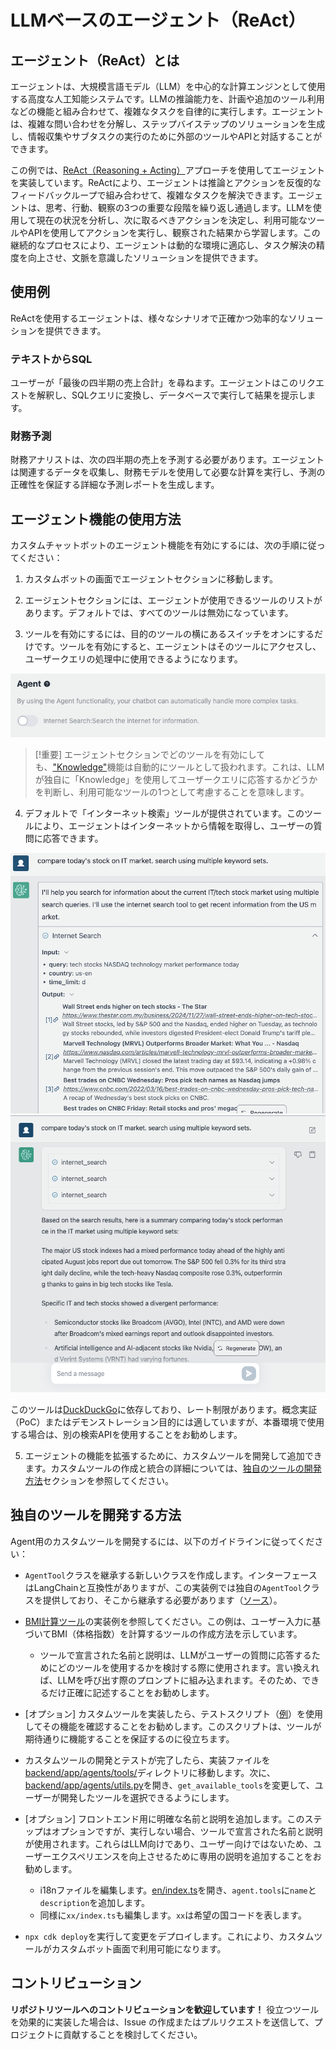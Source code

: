 # LLMベースのエージェント（ReAct）

## エージェント（ReAct）とは

エージェントは、大規模言語モデル（LLM）を中心的な計算エンジンとして使用する高度な人工知能システムです。LLMの推論能力を、計画や追加のツール利用などの機能と組み合わせて、複雑なタスクを自律的に実行します。エージェントは、複雑な問い合わせを分解し、ステップバイステップのソリューションを生成し、情報収集やサブタスクの実行のために外部のツールやAPIと対話することができます。

この例では、[ReAct（Reasoning + Acting）](https://www.promptingguide.ai/techniques/react)アプローチを使用してエージェントを実装しています。ReActにより、エージェントは推論とアクションを反復的なフィードバックループで組み合わせて、複雑なタスクを解決できます。エージェントは、思考、行動、観察の3つの重要な段階を繰り返し通過します。LLMを使用して現在の状況を分析し、次に取るべきアクションを決定し、利用可能なツールやAPIを使用してアクションを実行し、観察された結果から学習します。この継続的なプロセスにより、エージェントは動的な環境に適応し、タスク解決の精度を向上させ、文脈を意識したソリューションを提供できます。

## 使用例

ReActを使用するエージェントは、様々なシナリオで正確かつ効率的なソリューションを提供できます。

### テキストからSQL

ユーザーが「最後の四半期の売上合計」を尋ねます。エージェントはこのリクエストを解釈し、SQLクエリに変換し、データベースで実行して結果を提示します。

### 財務予測

財務アナリストは、次の四半期の売上を予測する必要があります。エージェントは関連するデータを収集し、財務モデルを使用して必要な計算を実行し、予測の正確性を保証する詳細な予測レポートを生成します。

## エージェント機能の使用方法

カスタムチャットボットのエージェント機能を有効にするには、次の手順に従ってください：

1. カスタムボットの画面でエージェントセクションに移動します。

2. エージェントセクションには、エージェントが使用できるツールのリストがあります。デフォルトでは、すべてのツールは無効になっています。

3. ツールを有効にするには、目的のツールの横にあるスイッチをオンにするだけです。ツールを有効にすると、エージェントはそのツールにアクセスし、ユーザークエリの処理中に使用できるようになります。

![](./imgs/agent_tools.png)

> [!重要]
> エージェントセクションでどのツールを有効にしても、["Knowledge"](https://aws.amazon.com/what-is/retrieval-augmented-generation/)機能は自動的にツールとして扱われます。これは、LLMが独自に「Knowledge」を使用してユーザークエリに応答するかどうかを判断し、利用可能なツールの1つとして考慮することを意味します。

4. デフォルトで「インターネット検索」ツールが提供されています。このツールにより、エージェントはインターネットから情報を取得し、ユーザーの質問に応答できます。

![](./imgs/agent1.png)
![](./imgs/agent2.png)

このツールは[DuckDuckGo](https://duckduckgo.com/)に依存しており、レート制限があります。概念実証（PoC）またはデモンストレーション目的には適していますが、本番環境で使用する場合は、別の検索APIを使用することをお勧めします。

5. エージェントの機能を拡張するために、カスタムツールを開発して追加できます。カスタムツールの作成と統合の詳細については、[独自のツールの開発方法](#how-to-develop-your-own-tools)セクションを参照してください。

## 独自のツールを開発する方法

Agent用のカスタムツールを開発するには、以下のガイドラインに従ってください：

- `AgentTool`クラスを継承する新しいクラスを作成します。インターフェースはLangChainと互換性がありますが、この実装例では独自の`AgentTool`クラスを提供しており、そこから継承する必要があります（[ソース](../backend/app/agents/tools/agent_tool.py)）。

- [BMI計算ツール](../examples/agents/tools/bmi/bmi.py)の実装例を参照してください。この例は、ユーザー入力に基づいてBMI（体格指数）を計算するツールの作成方法を示しています。

  - ツールで宣言された名前と説明は、LLMがユーザーの質問に応答するためにどのツールを使用するかを検討する際に使用されます。言い換えれば、LLMを呼び出す際のプロンプトに組み込まれます。そのため、できるだけ正確に記述することをお勧めします。

- [オプション] カスタムツールを実装したら、テストスクリプト（[例](../examples/agents/tools/bmi/test_bmi.py)）を使用してその機能を確認することをお勧めします。このスクリプトは、ツールが期待通りに機能することを保証するのに役立ちます。

- カスタムツールの開発とテストが完了したら、実装ファイルを[backend/app/agents/tools/](../backend/app/agents/tools/)ディレクトリに移動します。次に、[backend/app/agents/utils.py](../backend/app/agents/utils.py)を開き、`get_available_tools`を変更して、ユーザーが開発したツールを選択できるようにします。

- [オプション] フロントエンド用に明確な名前と説明を追加します。このステップはオプションですが、実行しない場合、ツールで宣言された名前と説明が使用されます。これらはLLM向けであり、ユーザー向けではないため、ユーザーエクスペリエンスを向上させるために専用の説明を追加することをお勧めします。

  - i18nファイルを編集します。[en/index.ts](../frontend/src/i18n/en/index.ts)を開き、`agent.tools`に`name`と`description`を追加します。
  - 同様に`xx/index.ts`も編集します。`xx`は希望の国コードを表します。

- `npx cdk deploy`を実行して変更をデプロイします。これにより、カスタムツールがカスタムボット画面で利用可能になります。

## コントリビューション

**リポジトリツールへのコントリビューションを歓迎しています！** 役立つツールを効果的に実装した場合は、Issue の作成またはプルリクエストを送信して、プロジェクトに貢献することを検討してください。